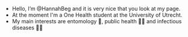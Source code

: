 - Hello, I’m @HannahBeg and it is very nice that you look at my page. 
- At the moment I'm a One Health student at the University of Utrecht. 
- My main interests are entomology 🐞, public health 🧑‍⚕️ and infectious diseases 🦠🦟

<!---
HannahBeg/HannahBeg is a ✨ special ✨ repository because its `README.md` (this file) appears on your GitHub profile.
You can click the Preview link to take a look at your changes.
--->
